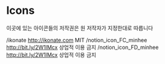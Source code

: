 # Icons


이곳에 있는 아이콘들의 저작권은 원 저작자가 지정한대로 따릅니다

/ikonate http://ikonate.com MIT
/notion_icon_FC_minhee http://bit.ly/2W1lMcx 상업적 이용 금지
/notion_icon_FD_minhee http://bit.ly/2W1lMcx 상업적 이용 금지
